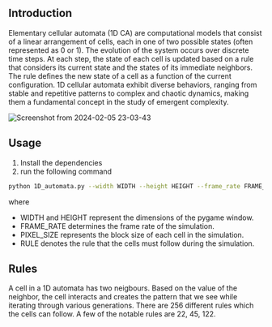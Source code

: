 ## Introduction

Elementary cellular automata (1D CA) are computational models that consist of a linear arrangement of cells, each in one of two possible states (often represented as 0 or 1). The evolution of the system occurs over discrete time steps. At each step, the state of each cell is updated based on a rule that considers its current state and the states of its immediate neighbors. The rule defines the new state of a cell as a function of the current configuration. 1D cellular automata exhibit diverse behaviors, ranging from stable and repetitive patterns to complex and chaotic dynamics, making them a fundamental concept in the study of emergent complexity.

![Screenshot from 2024-02-05 23-03-43](https://github.com/Rebantadey/Cellular-Automata/assets/109721829/94320e87-0bf8-4dde-bd1f-c1d376d44eb9)

## Usage
1. Install the dependencies
2. run the following command
  ```bash
  python 1D_automata.py --width WIDTH --height HEIGHT --frame_rate FRAME_RATE --pixel_size PIXEL_SIZE --rule RULE
  ```
where
- WIDTH and HEIGHT represent the dimensions of the pygame window.
- FRAME_RATE determines the frame rate of the simulation.
- PIXEL_SIZE represents the block size of each cell in the simulation.
- RULE denotes the rule that the cells must follow during the simulation.

## Rules

A cell in a 1D automata has two neigbours. Based on the value of the neighbor, the cell interacts and creates the pattern that we see while iterating through various generations. There are 256 different rules which the cells can follow. A few of the notable rules are 22, 45, 122.
